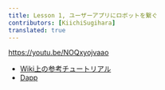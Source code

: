 ```yaml
---
title: Lesson 1, ユーザーアプリにロボットを繋ぐ
contributors: [KiichiSugihara]
translated: true
---
```


https://youtu.be/NOQxyojvaao

- [Wiki上の参考チュートリアル](https://wiki.robonomics.network/docs/get-weather-on-fuji-mountain/)
- [Dapp](https://dapp.robonomics.network/#/)
